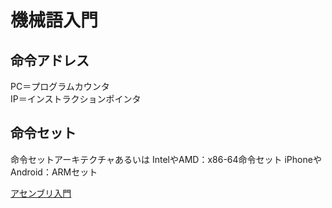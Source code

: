 # 機械語入門

## 命令アドレス

PC＝プログラムカウンタ  \
IP＝インストラクションポインタ

## 命令セット

命令セットアーキテクチャあるいは
IntelやAMD：x86-64命令セット
iPhoneやAndroid：ARMセット

[アセンブリ入門](intro-assembly.md)
